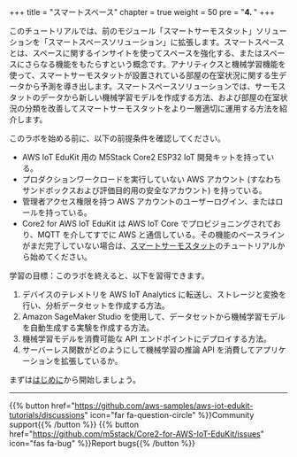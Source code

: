 +++
title = "スマートスペース"
chapter = true
weight = 50
pre = "<b>4. </b>"
+++

このチュートリアルでは、前のモジュール「スマートサーモスタット」ソリューションを「スマートスペースソリューション」に拡張します。スマートスペースとは、スペースに関するインサイトを使ってスペースを強化する、またはスペースにさらなる機能をもたらすという概念です。アナリティクスと機械学習機能を使って、スマートサーモスタットが設置されている部屋の在室状況に関する生データから予測を導き出します。スマートスペースソリューションでは、サーモスタットのデータから新しい機械学習モデルを作成する方法、および部屋の在室状況の分類を改善してスマートサーモスタットをより一層適切に運用する方法を紹介します。

このラボを始める前に、以下の前提条件を確認してください。

* AWS IoT EduKit 用の M5Stack Core2 ESP32 IoT 開発キットを持っている。
* プロダクションワークロードを実行していない AWS アカウント (すなわちサンドボックスおよび評価目的用の安全なアカウント) を持っている。
* 管理者アクセス権限を持つ AWS アカウントのユーザーログイン、またはロールを持っている。
* Core2 for AWS IoT EduKit は AWS IoT Core でプロビジョニングされており、MQTT を介してすでに AWS と通信している。その機能のベースラインがまだ完了していない場合は、[スマートサーモスタット](/jp/smart-thermostat.html)のチュートリアルから始めてください。


学習の目標：このラボを終えると、以下を習得できます。

1. デバイスのテレメトリを AWS IoT Analytics に転送し、ストレージと変換を行い、分析データセットを作成する方法。
1. Amazon SageMaker Studio を使用して、データセットから機械学習モデルを自動生成する実験を作成する方法。
1. 機械学習モデルを消費可能な API エンドポイントにデプロイする方法。
1. サーバーレス関数がどのようにして機械学習の推論 API を消費してアプリケーションを拡張しているか。

まずは[はじめに](/jp/smart-spaces/introduction.html)から開始しましょう。

---
{{% button href="https://github.com/aws-samples/aws-iot-edukit-tutorials/discussions" icon="far fa-question-circle" %}}Community support{{% /button %}} {{% button href="https://github.com/m5stack/Core2-for-AWS-IoT-EduKit/issues" icon="fas fa-bug" %}}Report bugs{{% /button %}}